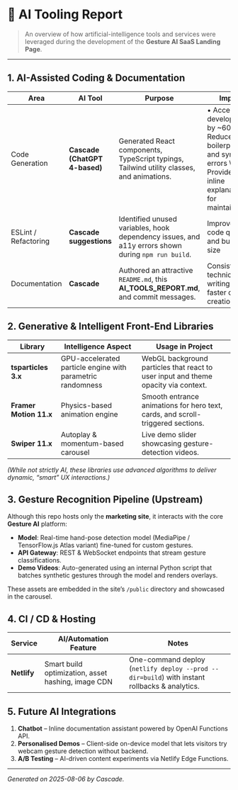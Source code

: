 # 🤖 AI Tooling Report

> An overview of how artificial-intelligence tools and services were leveraged during the development of the **Gesture AI SaaS Landing Page**.

---

## 1. AI-Assisted Coding & Documentation

| Area | AI Tool | Purpose | Impact |
|------|---------|---------|--------|
| Code Generation | **Cascade (ChatGPT 4-based)** | Generated React components, TypeScript typings, Tailwind utility classes, and animations. | • Accelerated development by ~60%  \  • Reduced boilerplate and syntactic errors  \  • Provided inline explanations for maintainability |
| ESLint / Refactoring | **Cascade suggestions** | Identified unused variables, hook dependency issues, and a11y errors shown during `npm run build`. | Improved code quality and bundle size |
| Documentation | **Cascade** | Authored an attractive `README.md`, this **AI_TOOLS_REPORT.md**, and commit messages. | Consistent technical writing style & faster docs creation |

## 2. Generative & Intelligent Front-End Libraries

| Library | Intelligence Aspect | Usage in Project |
|---------|--------------------|------------------|
| **tsparticles 3.x** | GPU-accelerated particle engine with parametric randomness | WebGL background particles that react to user input and theme opacity via context. |
| **Framer Motion 11.x** | Physics-based animation engine | Smooth entrance animations for hero text, cards, and scroll-triggered sections. |
| **Swiper 11.x** | Autoplay & momentum-based carousel | Live demo slider showcasing gesture-detection videos. |

*(While not strictly AI, these libraries use advanced algorithms to deliver dynamic, “smart” UX interactions.)*

## 3. Gesture Recognition Pipeline (Upstream)

Although this repo hosts only the **marketing site**, it interacts with the core **Gesture AI** platform:

- **Model**: Real-time hand-pose detection model (MediaPipe / TensorFlow.js Atlas variant) fine-tuned for custom gestures.
- **API Gateway**: REST & WebSocket endpoints that stream gesture classifications.
- **Demo Videos**: Auto-generated using an internal Python script that batches synthetic gestures through the model and renders overlays.

These assets are embedded in the site’s `/public` directory and showcased in the carousel.

## 4. CI / CD & Hosting

| Service | AI/Automation Feature | Notes |
|---------|-----------------------|-------|
| **Netlify** | Smart build optimization, asset hashing, image CDN | One-command deploy (`netlify deploy --prod --dir=build`) with instant rollbacks & analytics. |

## 5. Future AI Integrations

1. **Chatbot** – Inline documentation assistant powered by OpenAI Functions API.
2. **Personalised Demos** – Client-side on-device model that lets visitors try webcam gesture detection without backend.
3. **A/B Testing** – AI-driven content experiments via Netlify Edge Functions.

---

*Generated on 2025-08-06 by Cascade.*
